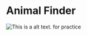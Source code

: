 # Animal Finder
![This is a alt text.](https://github.com/jcxxz/team-project/blob/main/assets/images/logoAnimalFinder.png?raw=true "This is our logo.")
for practice
